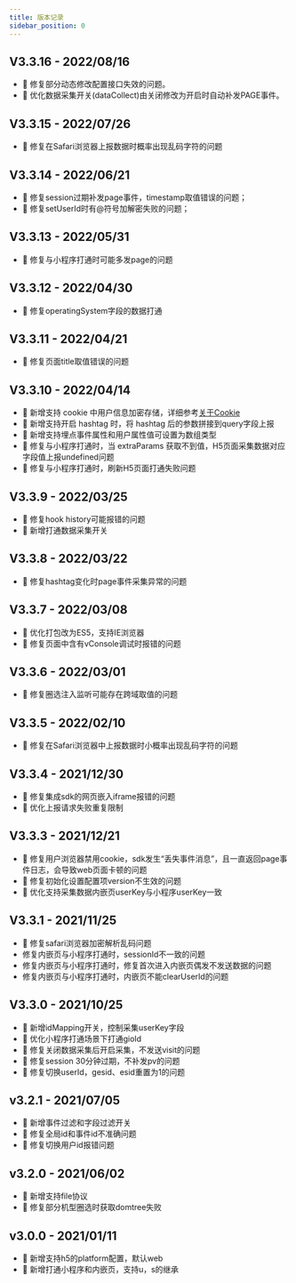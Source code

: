 ```yaml
---
title: 版本记录
sidebar_position: 0
---
```


## V3.3.16 - 2022/08/16

* 🐞 修复部分动态修改配置接口失效的问题。
* 🌟 优化数据采集开关(dataCollect)由关闭修改为开启时自动补发PAGE事件。

## V3.3.15 - 2022/07/26

* 🐞 修复在Safari浏览器上报数据时概率出现乱码字符的问题

## V3.3.14 - 2022/06/21

* 🐞 修复session过期补发page事件，timestamp取值错误的问题；
* 🐞 修复setUserId时有@符号加解密失败的问题；

## V3.3.13 - 2022/05/31

* 🐞 修复与小程序打通时可能多发page的问题

## V3.3.12 - 2022/04/30

* 🐞 修复operatingSystem字段的数据打通

## V3.3.11 - 2022/04/21

* 🐞 修复页面title取值错误的问题

## V3.3.10 - 2022/04/14

* 🎉 新增支持 cookie 中用户信息加密存储，详细参考[关于Cookie](/docs/compliance/webCompliance#关于cookie)
* 🎉 新增支持开启 hashtag 时，将 hashtag 后的参数拼接到query字段上报
* 🎉 新增支持埋点事件属性和用户属性值可设置为数组类型
* 🐞 修复与小程序打通时，当 extraParams 获取不到值，H5页面采集数据对应字段值上报undefined问题
* 🐞 修复与小程序打通时，刷新H5页面打通失败问题

## V3.3.9 - 2022/03/25

* 🐞 修复hook history可能报错的问题
* 🎉 新增打通数据采集开关

## V3.3.8 - 2022/03/22

* 🐞 修复hashtag变化时page事件采集异常的问题

## V3.3.7 - 2022/03/08

* 🌟 优化打包改为ES5，支持IE浏览器
* 🐞 修复页面中含有vConsole调试时报错的问题

## V3.3.6 - 2022/03/01

* 🐞 修复圈选注入监听可能存在跨域取值的问题

## V3.3.5 - 2022/02/10

* 🐞 修复在Safari浏览器中上报数据时小概率出现乱码字符的问题

## V3.3.4 - 2021/12/30

* 🐞 修复集成sdk的网页嵌入iframe报错的问题
* 🌟 优化上报请求失败重复限制

## V3.3.3 - 2021/12/21

* 🐞 修复用户浏览器禁用cookie，sdk发生“丢失事件消息”，且一直返回page事件日志，会导致web页面卡顿的问题
* 🐞 修复初始化设置配置项version不生效的问题
* 🌟 优化支持采集数据内嵌页userKey与小程序userKey一致

## V3.3.1 - 2021/11/25

* 🐞 修复safari浏览器加密解析乱码问题
* 修复内嵌页与小程序打通时，sessionId不一致的问题
* 修复内嵌页与小程序打通时，修复首次进入内嵌页偶发不发送数据的问题
* 修复内嵌页与小程序打通时，内嵌页不能clearUserId的问题

## V3.3.0 - 2021/10/25

* 🎉 新增idMapping开关，控制采集userKey字段
* 🌟 优化小程序打通场景下打通gioId
* 🐞 修复关闭数据采集后开启采集，不发送visit的问题
* 🐞 修复session 30分钟过期，不补发pv的问题
* 🐞 修复切换userId，gesid、esid重置为1的问题

## v3.2.1 - 2021/07/05

* 🎉 新增事件过滤和字段过滤开关
* 🐞 修复全局id和事件id不准确问题
* 🐞 修复切换用户id报错问题

## v3.2.0 - 2021/06/02

* 🎉 新增支持file协议
* 🐞 修复部分机型圈选时获取domtree失败

## v3.0.0 - 2021/01/11

* 🎉 新增支持h5的platform配置，默认web
* 🎉 新增打通小程序和内嵌页，支持u，s的继承
